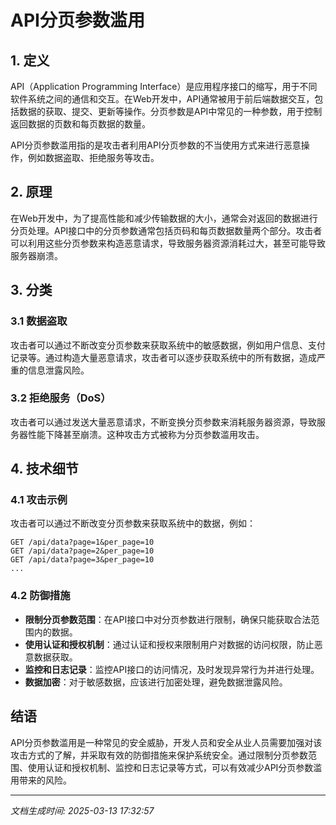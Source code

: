 # API分页参数滥用

## 1. 定义
API（Application Programming Interface）是应用程序接口的缩写，用于不同软件系统之间的通信和交互。在Web开发中，API通常被用于前后端数据交互，包括数据的获取、提交、更新等操作。分页参数是API中常见的一种参数，用于控制返回数据的页数和每页数据的数量。

API分页参数滥用指的是攻击者利用API分页参数的不当使用方式来进行恶意操作，例如数据盗取、拒绝服务等攻击。

## 2. 原理
在Web开发中，为了提高性能和减少传输数据的大小，通常会对返回的数据进行分页处理。API接口中的分页参数通常包括页码和每页数据数量两个部分。攻击者可以利用这些分页参数来构造恶意请求，导致服务器资源消耗过大，甚至可能导致服务器崩溃。

## 3. 分类
### 3.1 数据盗取
攻击者可以通过不断改变分页参数来获取系统中的敏感数据，例如用户信息、支付记录等。通过构造大量恶意请求，攻击者可以逐步获取系统中的所有数据，造成严重的信息泄露风险。

### 3.2 拒绝服务（DoS）
攻击者可以通过发送大量恶意请求，不断变换分页参数来消耗服务器资源，导致服务器性能下降甚至崩溃。这种攻击方式被称为分页参数滥用攻击。

## 4. 技术细节
### 4.1 攻击示例
攻击者可以通过不断改变分页参数来获取系统中的数据，例如：
```
GET /api/data?page=1&per_page=10
GET /api/data?page=2&per_page=10
GET /api/data?page=3&per_page=10
...
```

### 4.2 防御措施
- **限制分页参数范围**：在API接口中对分页参数进行限制，确保只能获取合法范围内的数据。
- **使用认证和授权机制**：通过认证和授权来限制用户对数据的访问权限，防止恶意数据获取。
- **监控和日志记录**：监控API接口的访问情况，及时发现异常行为并进行处理。
- **数据加密**：对于敏感数据，应该进行加密处理，避免数据泄露风险。

## 结语
API分页参数滥用是一种常见的安全威胁，开发人员和安全从业人员需要加强对该攻击方式的了解，并采取有效的防御措施来保护系统安全。通过限制分页参数范围、使用认证和授权机制、监控和日志记录等方式，可以有效减少API分页参数滥用带来的风险。

---

*文档生成时间: 2025-03-13 17:32:57*
